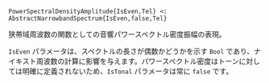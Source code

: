```
PowerSpectralDensityAmplitude{IsEven,Tel} <: AbstractNarrowbandSpectrum{IsEven,false,Tel}
```

狭帯域周波数の関数としての音響パワースペクトル密度振幅の表現。

`IsEven` パラメータは、スペクトルの長さが偶数かどうかを示す `Bool` であり、ナイキスト周波数の計算に影響を与えます。パワースペクトル密度はトーンに対しては明確に定義されないため、`IsTonal` パラメータは常に `false` です。
